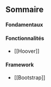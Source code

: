 ## Sommaire

#### Fondamentaux


#### Fonctionnalités
- [[Hoover]]



#### Framework

- [[Bootstrap]]